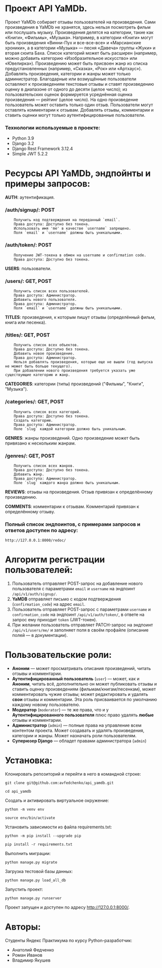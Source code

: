 # Проект API YaMDb.

Проект YaMDb собирает отзывы пользователей на произведения. Сами произведения в YaMDb не хранятся, здесь нельзя посмотреть фильм или послушать музыку.
Произведения делятся на категории, такие как «Книги», «Фильмы», «Музыка». Например, в категории «Книги» могут быть произведения «Винни-Пух и все-все-все» и «Марсианские хроники», а в категории «Музыка» — песня «Давеча» группы «Жуки» и вторая сюита Баха. Список категорий может быть расширен (например, можно добавить категорию «Изобразительное искусство» или «Ювелирка»).
Произведению может быть присвоен жанр из списка предустановленных (например, «Сказка», «Рок» или «Артхаус»).
Добавлять произведения, категории и жанры может только администратор.
Благодарные или возмущённые пользователи оставляют к произведениям текстовые отзывы и ставят произведению оценку в диапазоне от одного до десяти (целое число); из пользовательских оценок формируется усреднённая оценка произведения — рейтинг (целое число). На одно произведение пользователь может оставить только один отзыв.
Пользователи могут оставлять комментарии к отзывам.
Добавлять отзывы, комментарии и ставить оценки могут только аутентифицированные пользователи.

### Технологии используемые в проекте:
- Python 3.9
- Django 3.2
- Django Rest Framework 3.12.4
- Simple JWT 5.2.2

# Ресурсы API YaMDb, эндпойнты и примеры запросов:

**AUTH**: аутентификация.
### /auth/signup/: POST

        Получить код подтверждения на переданный `email`.
        Права доступа: Доступно без токена.
        Использовать имя 'me' в качестве `username` запрещено.
        Поля `email` и `username` должны быть уникальными.

### /auth/token/: POST

        Получение JWT-токена в обмен на username и confirmation code.
        Права доступа: Доступно без токена.

**USERS**: пользователи.
### /users/: GET, POST

        Получить список всех пользователей.
        Права доступа: Администратор.
        Добавить нового пользователя.
        Права доступа: Администратор.
        Поля `email` и `username` должны быть уникальными.

**TITLES**: произведения, к которым пишут отзывы (определённый фильм, книга или песенка).
### /titles/: GET, POST

        Получить список всех объектов.
        Права доступа: Доступно без токена.
        Добавить новое произведение.
        Права доступа: Администратор.
        Нельзя добавлять произведения, которые еще не вышли (год выпуска не может быть больше текущего).
        При добавлении нового произведения требуется указать уже существующие категорию и жанр.

**CATEGORIES**: категории (типы) произведений ("Фильмы", "Книги", "Музыка").
### /categories/: GET, POST

        Получить список всех категорий.
        Права доступа: Доступно без токена.
        Создать категорию.
        Права доступа: Администратор.
        Поле `slug` каждой категории должно быть уникальным.

**GENRES**: жанры произведений. Одно произведение может быть привязано к нескольким жанрам.
### /genres/: GET, POST

        Получить список всех жанров.
        Права доступа: Доступно без токена.
        Добавить жанр.
        Права доступа: Администратор.
        Поле `slug` каждого жанра должно быть уникальным.

**REVIEWS**: отзывы на произведения. Отзыв привязан к определённому произведению.

**COMMENTS**: комментарии к отзывам. Комментарий привязан к определённому отзыву.

### Полный список эндпоинтов, с примерами запросов и ответов доступен по адресу:
```
http://127.0.0.1:8000/redoc/
```


# Алгоритм регистрации пользователей:

1. Пользователь отправляет POST-запрос на добавление нового пользователя с параметрами `email` и `username` на эндпоинт `/api/v1/auth/signup/`.
2. **YaMDB** отправляет письмо с кодом подтверждения (`confirmation_code`) на адрес  `email`.
3. Пользователь отправляет POST-запрос с параметрами `username` и `confirmation_code` на эндпоинт `/api/v1/auth/token/`, в ответе на запрос ему приходит `token` (JWT-токен).
4. При желании пользователь отправляет PATCH-запрос на эндпоинт `/api/v1/users/me/` и заполняет поля в своём профайле (описание полей — в документации).

# Пользовательские роли:

  - **Аноним** — может просматривать описания произведений, читать отзывы и комментарии.
  - **Аутентифицированный пользователь** (`user`) — может, как и **Аноним**, читать всё, дополнительно он может публиковать отзывы и ставить оценку произведениям (фильмам/книгам/песенкам), может комментировать чужие отзывы; может редактировать и удалять **свои** отзывы и комментарии. Эта роль присваивается по умолчанию каждому новому пользователю.
  - **Модератор** (`moderator`) — те же права, что и у **Аутентифицированного пользователя** плюс право удалять **любые** отзывы и комментарии.
  - **Администратор** (`admin`) — полные права на управление всем контентом проекта. Может создавать и удалять произведения, категории и жанры. Может назначать роли пользователям.
  - **Суперюзер Django** — обладет правами администратора (`admin`)



# Установка:
Клонировать репозиторий и перейти в него в командной строке:

```
git clone git@github.com:avfedchenko/api_yamdb.git
```

```
cd api_yamdb
```
Cоздать и активировать виртуальное окружение:

```
python -m venv env
```

```
source env/bin/activate
```
Установить зависимости из файла requirements.txt:

```
python -m pip install --upgrade pip
```

```
pip install -r requirements.txt
```

Выполнить миграции:

```
python manage.py migrate
```

Загрузка тестовой базы данных:

```
python manage.py load_all_db
```

Запустить проект:

```
python manage.py runserver
```

Проект запущен и доступен по адресу http://127.0.0.1:8000/.



# Авторы:
Студенты Яндекс Практикума по курсу Python-разработчик:
- Анатолий Федченко
- Роман Иванов
- Владимир Якушев
